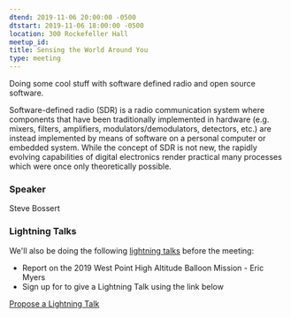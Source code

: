 ```yaml
---
dtend: 2019-11-06 20:00:00 -0500
dtstart: 2019-11-06 18:00:00 -0500
location: 300 Rockefeller Hall
meetup_id:
title: Sensing the World Around You
type: meeting
---
```

Doing some cool stuff with software defined radio and open source software.

Software-defined radio (SDR) is a radio communication system where components that have been traditionally implemented in hardware (e.g. mixers, filters, amplifiers, modulators/demodulators, detectors, etc.) are instead implemented by means of software on a personal computer or embedded system. While the concept of SDR is not new, the rapidly evolving capabilities of digital electronics render practical many processes which were once only theoretically possible.
### Speaker ###
Steve Bossert

### Lightning Talks ###

We'll also be doing the
following [lightning talks](/lightning-talks.html) before the meeting:

* Report on the 2019 West Point High Altitude Balloon Mission - Eric Myers
* Sign up for to give a Lightning Talk using the link below

<a class="btn btn-default btn-hvopen"
  href="mailto:sean@dague.net?cc=matthias.a.johnson@gmail.com&subject=HV%20Open%20Lightning%20Talk%20Submission"
  role="button">Propose
  a Lightning Talk</a>
